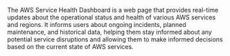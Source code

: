 The AWS Service Health Dashboard is a web page that provides real-time updates about the operational status and health of various AWS services and regions. It informs users about ongoing incidents, planned maintenance, and historical data, helping them stay informed about any potential service disruptions and allowing them to make informed decisions based on the current state of AWS services.